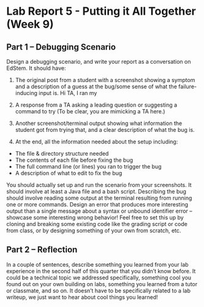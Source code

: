 # Lab Report 5 - Putting it All Together (Week 9)

## Part 1 – Debugging Scenario
Design a debugging scenario, and write your report as a conversation on EdStem. It should have:

1. The original post from a student with a screenshot showing a symptom and a description of a guess at the bug/some sense of what the failure-inducing input is. 
Hi TA, I ran my 

2. A response from a TA asking a leading question or suggesting a command to try (To be clear, you are mimicking a TA here.)


3. Another screenshot/terminal output showing what information the student got from trying that, and a clear description of what the bug is.


4. At the end, all the information needed about the setup including:
- The file & directory structure needed
- The contents of each file before fixing the bug
- The full command line (or lines) you ran to trigger the bug
- A description of what to edit to fix the bug
  
You should actually set up and run the scenario from your screenshots. It should involve at least a Java file and a bash script. Describing the bug should involve reading some output at the terminal resulting from running one or more commands. Design an error that produces more interesting output than a single message about a syntax or unbound identifier error – showcase some interesting wrong behavior! Feel free to set this up by cloning and breaking some existing code like the grading script or code from class, or by designing something of your own from scratch, etc.




## Part 2 – Reflection
In a couple of sentences, describe something you learned from your lab experience in the second half of this quarter that you didn’t know before. It could be a technical topic we addressed specifically, something cool you found out on your own building on labs, something you learned from a tutor or classmate, and so on. It doesn’t have to be specifically related to a lab writeup, we just want to hear about cool things you learned!



